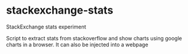 # stackexchange-stats
StackExchange stats experiment

Script to extract stats from stackoverflow and show charts using google charts in a browser.
It can also be injected into a webpage
